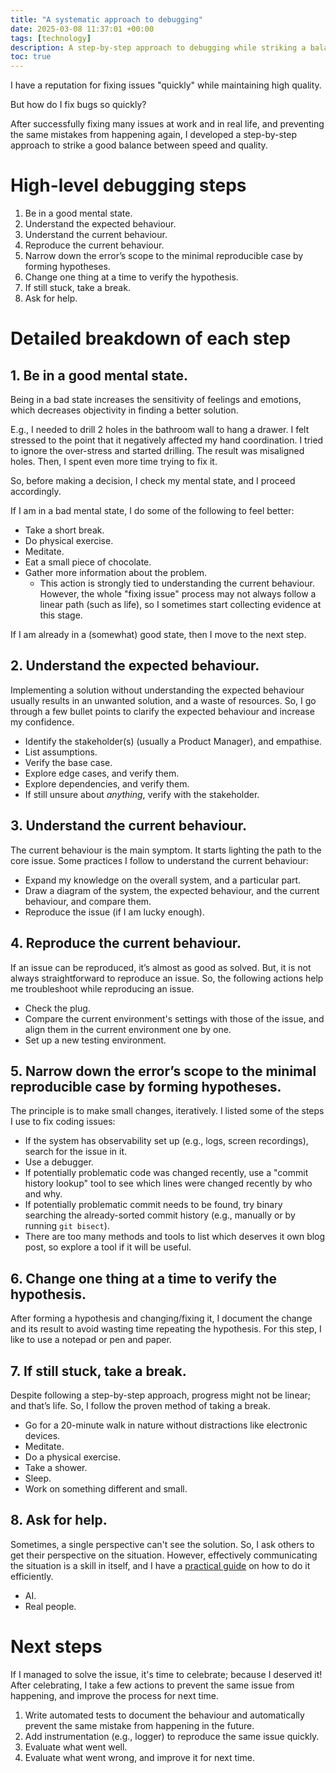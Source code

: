 ```yaml
---
title: "A systematic approach to debugging"
date: 2025-03-08 11:37:01 +00:00
tags: [technology]
description: A step-by-step approach to debugging while striking a balance between speed and quality.
toc: true
---
```


I have a reputation for fixing issues "quickly" while maintaining high quality. 

But how do I fix bugs so quickly?

After successfully fixing many issues at work and in real life, and preventing the same mistakes from happening again, I developed a step-by-step approach to strike a good balance between speed and quality.

# High-level debugging steps

1. Be in a good mental state.
2. Understand the expected behaviour.
3. Understand the current behaviour.
4. Reproduce the current behaviour.
5. Narrow down the error’s scope to the minimal reproducible case by forming hypotheses.
6. Change one thing at a time to verify the hypothesis.
7. If still stuck, take a break.
8. Ask for help.

# Detailed breakdown of each step

## 1. Be in a good mental state.

Being in a bad state increases the sensitivity of feelings and emotions, which decreases objectivity in finding a better solution. 

E.g., I needed to drill 2 holes in the bathroom wall to hang a drawer. I felt stressed to the point that it negatively affected my hand coordination. I tried to ignore the over-stress and started drilling. The result was misaligned holes. Then, I spent even more time trying to fix it.

So, before making a decision, I check my mental state, and I proceed accordingly.

If I am in a bad mental state, I do some of the following to feel better:

- Take a short break.
- Do physical exercise.
- Meditate.
- Eat a small piece of chocolate.
- Gather more information about the problem.
	- This action is strongly tied to understanding the current behaviour. However, the whole "fixing issue" process may not always follow a linear path (such as life), so I sometimes start collecting evidence at this stage.

If I am already in a (somewhat) good state, then I move to the next step.

## 2. Understand the expected behaviour.

Implementing a solution without understanding the expected behaviour usually results in an unwanted solution, and a waste of resources. So, I go through a few bullet points to clarify the expected behaviour and increase my confidence.

- Identify the stakeholder(s) (usually a Product Manager), and empathise.
- List assumptions.
- Verify the base case.
- Explore edge cases, and verify them.
- Explore dependencies, and verify them.
- If still unsure about *anything*, verify with the stakeholder.

## 3. Understand the current behaviour.

The current behaviour is the main symptom. It starts lighting the path to the core issue. Some practices I follow to understand the current behaviour:

- Expand my knowledge on the overall system, and a particular part.
- Draw a diagram of the system, the expected behaviour, and the current behaviour, and compare them.
- Reproduce the issue (if I am lucky enough).

## 4. Reproduce the current behaviour.

If an issue can be reproduced, it’s almost as good as solved. But, it is not always straightforward to reproduce an issue. So, the following actions help me troubleshoot while reproducing an issue.

- Check the plug.
- Compare the current environment's settings with those of the issue, and align them in the current environment one by one.
- Set up a new testing environment.

## 5. Narrow down the error’s scope to the minimal reproducible case by forming hypotheses.

The principle is to make small changes, iteratively. I listed some of the steps I use to fix coding issues:

- If the system has observability set up (e.g., logs, screen recordings), search for the issue in it.
- Use a debugger.
- If potentially problematic code was changed recently, use a "commit history lookup" tool to see which lines were changed recently by who and why.
- If potentially problematic commit needs to be found, try binary searching the already-sorted commit history (e.g., manually or by running `git bisect`).
- There are too many methods and tools to list which deserves it own blog post, so explore a tool if it will be useful.

## 6. Change one thing at a time to verify the hypothesis.

After forming a hypothesis and changing/fixing it, I document the change and its result to avoid wasting time repeating the hypothesis. For this step, I like to use a notepad or pen and paper.

## 7. If still stuck, take a break.

Despite following a step-by-step approach, progress might not be linear; and that’s life. So, I follow the proven method of taking a break.

- Go for a 20-minute walk in nature without distractions like electronic devices.
- Meditate.
- Do a physical exercise.
- Take a shower.
- Sleep.
- Work on something different and small.

## 8. Ask for help.

Sometimes, a single perspective can't see the solution. So, I ask others to get their perspective on the situation. However, effectively communicating the situation is a skill in itself, and I have a [practical guide](https://baransblog.com/how-to-communicate-effectively-a-simple-and-practical-guide/) on how to do it efficiently.

- AI.
- Real people.

# Next steps

If I managed to solve the issue, it's time to celebrate; because I deserved it! After celebrating, I take a few actions to prevent the same issue from happening, and improve the process for next time.

1. Write automated tests to document the behaviour and automatically prevent the same mistake from happening in the future.
2. Add instrumentation (e.g., logger) to reproduce the same issue quickly.
3. Evaluate what went well.
4. Evaluate what went wrong, and improve it for next time.